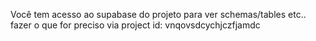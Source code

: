 Você tem acesso ao supabase do projeto para ver schemas/tables etc.. fazer  o que for preciso via project id: vnqovsdcychjczfjamdc
